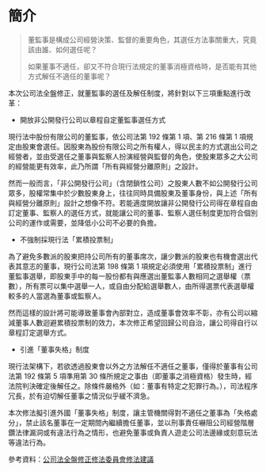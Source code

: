 # 簡介
> 董監事是構成公司經營決策、監督的重要角色，其選任方法事關重大，究竟該由誰、如何選任呢？
>
> 如果董事不適任，卻又不符合現行法規定的董事消極資格時，是否能有其他方式解任不適任的董事呢？

本次公司法全盤修正，就董監事的選任及解任制度，將針對以下三項重點進行改革：

* 開放非公開發行公司以章程自定董監事選任方式

現行法中股份有限公司的董監事，依公司法第 192 條第 1 項、第 216 條第 1 項規定由股東會選任。因股東為股份有限公司之所有權人，得以民主的方式選出公司之經營者，並由受選任之董事與監察人扮演經營與監督的角色，使股東眾多之大公司的經營能更有效率，此乃所謂「所有與經營分離原則」之設計。

然而一般而言，「非公開發行公司」（含閉鎖性公司）之股東人數不如公開發行公司眾多，股權常集中於少數股東身上，往往同時具備股東及董事身份，與上述「所有與經營分離原則」設計之想像不符。若能適度開放讓非公開發行公司得在章程自由訂定董事、監察人的選任方式，就能讓公司的董事、監察人選任制度更加符合個別公司的運作或需要，並降低小公司不必要的負擔。

* 不強制採現行法「累積投票制」

為了避免多數派的股東把持公司所有的董事席次，讓少數派的股東也有機會選出代表其意志的董事，現行公司法第 198 條第 1 項規定必須使用「累積投票制」進行董監事選舉，即股東手中的每一股份都有與應選出董監事人數相同之選舉權（票數），所有票可以集中選舉一人，或自由分配給選舉數人，由所得選票代表選舉權較多的人當選為董事或監察人。

然而這樣的設計將可能導致董事會內部對立，造成董事會效率不彰，亦有公司以縮減董事人數迴避累積投票制的效力，本次修正希望回歸公司自治，讓公司得自行以章程訂定選舉方式。

* 引進「董事失格」制度

現行法架構下，若欲透過股東會以外之方法解任不適任之董事，僅得於董事有公司法第 192 條第 5 項準用第 30 條所規定之事由（即董事之消極資格）發生時，經法院判決確定後解任之。除條件嚴格外（如：董事有特定之犯罪行為。），司法程序冗長，於有迫切解任董事之情況似乎緩不濟急。

本次修法擬引進外國「董事失格」制度，讓主管機關得對不適任之董事為「失格處分」，禁止該名董事在一定期間內繼續擔任董事，並以刑事責任嚇阻公司經營階層鑽法律漏洞或有違法行為之情形，也避免董事或負責人遊走公司法邊緣或刻意玩法等違法行為。


參考資料：[公司法全盤修正修法委員會修法建議](http://www.scocar.org.tw/)
